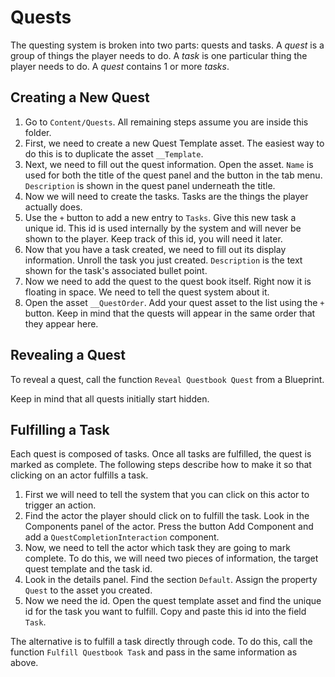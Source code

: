 # Quests

The questing system is broken into two parts: quests and tasks. A *quest* is a group of things the player needs to do. A *task* is one particular thing the player needs to do. A *quest* contains 1 or more *tasks*.



## Creating a New Quest

1. Go to `Content/Quests`. All remaining steps assume you are inside this folder.
1. First, we need to create a new Quest Template asset. The easiest way to do this is to duplicate the asset `__Template`.
1. Next, we need to fill out the quest information. Open the asset. `Name` is used for both the title of the quest panel and the button in the tab menu. `Description` is shown in the quest panel underneath the title.
1. Now we will need to create the tasks. Tasks are the things the player actually does.
1. Use the `+` button to add a new entry to `Tasks`. Give this new task a unique id. This id is used internally by the system and will never be shown to the player. Keep track of this id, you will need it later.
1. Now that you have a task created, we need to fill out its display information. Unroll the task you just created. `Description` is the text shown for the task's associated bullet point.
1. Now we need to add the quest to the quest book itself. Right now it is floating in space. We need to tell the quest system about it.
1. Open the asset `__QuestOrder`. Add your quest asset to the list using the `+` button. Keep in mind that the quests will appear in the same order that they appear here.



## Revealing a Quest

To reveal a quest, call the function `Reveal Questbook Quest` from a Blueprint.

Keep in mind that all quests initially start hidden.



## Fulfilling a Task

Each quest is composed of tasks. Once all tasks are fulfilled, the quest is marked as complete. The following steps describe how to make it so that clicking on an actor fulfills a task.

1. First we will need to tell the system that you can click on this actor to trigger an action.
1. Find the actor the player should click on to fulfill the task. Look in the Components panel of the actor. Press the button Add Component and add a `QuestCompletionInteraction` component.
1. Now, we need to tell the actor which task they are going to mark complete. To do this, we will need two pieces of information, the target quest template and the task id.
1. Look in the details panel. Find the section `Default`. Assign the property `Quest` to the asset you created.
1. Now we need the id. Open the quest template asset and find the unique id for the task you want to fulfill. Copy and paste this id into the field `Task`.

The alternative is to fulfill a task directly through code. To do this, call the function `Fulfill Questbook Task` and pass in the same information as above.